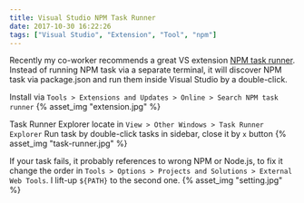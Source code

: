 ```yaml
---
title: Visual Studio NPM Task Runner
date: 2017-10-30 16:22:26
tags: ["Visual Studio", "Extension", "Tool", "npm"]
---
```


Recently my co-worker recommends a great VS extension [NPM task runner](https://marketplace.visualstudio.com/items?itemName=MadsKristensen.NPMTaskRunner). Instead of running NPM task via a separate terminal, it will discover NPM task via package.json and run them inside Visual Studio by a double-click.

Install via `Tools > Extensions and Updates > Online > Search NPM task runner`
{% asset_img "extension.jpg" %}

Task Runner Explorer locate in `View > Other Windows > Task Runner Explorer`
Run task by double-click tasks in sidebar, close it by `x` button
{% asset_img "task-runner.jpg" %}

If your task fails, it probably references to wrong NPM or Node.js, to fix it change the order in `Tools > Options > Projects and Solutions > External Web Tools`. I lift-up `${PATH}` to the second one.
{% asset_img "setting.jpg" %}
